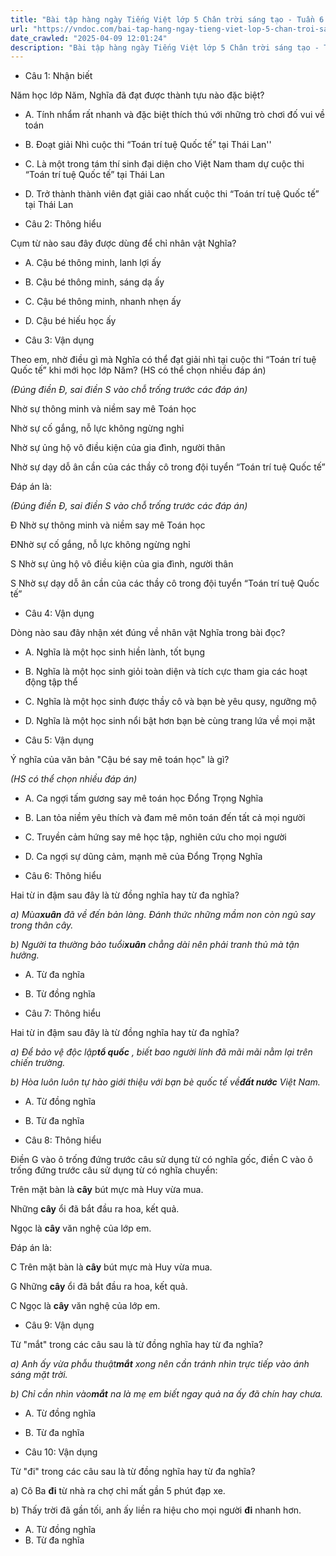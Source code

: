 ```yaml
---
title: "Bài tập hàng ngày Tiếng Việt lớp 5 Chân trời sáng tạo - Tuần 6 - Thứ 5 gồm các câu hỏi tổng hợp nội dung Đọc hiểu văn bản và Luyện từ và câu được học ở Tuần 6 trong chương trình Tiếng Việt lớp 5 Tập 1 Chân trời sáng tạo."
url: "https://vndoc.com/bai-tap-hang-ngay-tieng-viet-lop-5-chan-troi-sang-tao-tuan-6-thu-5-327442"
date_crawled: "2025-04-09 12:01:24"
description: "Bài tập hàng ngày Tiếng Việt lớp 5 Chân trời sáng tạo - Tuần 6 - Thứ 5 gồm các câu hỏi tổng hợp nội dung Đọc hiểu văn bản và Luyện từ và câu được học ở Tuần 6 trong chương trình Tiếng Việt lớp 5 Tập 1 Chân trời sáng tạo."
---
```


* Câu 1:  Nhận biết

Năm học lớp Năm, Nghĩa đã đạt được thành tựu nào đặc biệt?

  * A. Tính nhẩm rất nhanh và đặc biệt thích thú với những trò chơi đố vui về toán 
  * B. Đoạt giải Nhì cuộc thi “Toán trí tuệ Quốc tế” tại Thái Lan'' 
  * C. Là một trong tám thí sinh đại diện cho Việt Nam tham dự cuộc thi “Toán trí tuệ Quốc tế” tại Thái Lan 
  * D. Trở thành thành viên đạt giải cao nhất cuộc thi “Toán trí tuệ Quốc tế” tại Thái Lan 



* Câu 2:  Thông hiểu

Cụm từ nào sau đây được dùng để chỉ nhân vật Nghĩa?

  * A. Cậu bé thông minh, lanh lợi ấy 
  * B. Cậu bé thông minh, sáng dạ ấy 
  * C. Cậu bé thông minh, nhanh nhẹn ấy 
  * D. Cậu bé hiếu học ấy 



* Câu 3:  Vận dụng

Theo em, nhờ điều gì mà Nghĩa có thể đạt giải nhì tại cuộc thi “Toán trí tuệ Quốc tế” khi mới học lớp Năm? (HS có thể chọn nhiều đáp án)

_(Đúng điền Đ, sai điền S vào chỗ trống trước các đáp án)_

Nhờ sự thông minh và niềm say mê Toán học

Nhờ sự cố gắng, nỗ lực không ngừng nghỉ

Nhờ sự ủng hộ vô điều kiện của gia đình, người thân

Nhờ sự dạy dỗ ân cần của các thầy cô trong đội tuyển “Toán trí tuệ Quốc tế”

Đáp án là:

_(Đúng điền Đ, sai điền S vào chỗ trống trước các đáp án)_

Đ Nhờ sự thông minh và niềm say mê Toán học

ĐNhờ sự cố gắng, nỗ lực không ngừng nghỉ

S Nhờ sự ủng hộ vô điều kiện của gia đình, người thân

S Nhờ sự dạy dỗ ân cần của các thầy cô trong đội tuyển “Toán trí tuệ Quốc tế”

* Câu 4:  Vận dụng

Dòng nào sau đây nhận xét đúng về nhân vật Nghĩa trong bài đọc?

  * A. Nghĩa là một học sinh hiền lành, tốt bụng 
  * B. Nghĩa là một học sinh giỏi toàn diện và tích cực tham gia các hoạt động tập thể 
  * C. Nghĩa là một học sinh được thầy cô và bạn bè yêu qusy, ngưỡng mộ 
  * D. Nghĩa là một học sinh nổi bật hơn bạn bè cùng trang lứa về mọi mặt 



* Câu 5:  Vận dụng

Ý nghĩa của văn bản "Cậu bé say mê toán học" là gì?

_(HS có thể chọn nhiều đáp án)_

  * A. Ca ngợi tấm gương say mê toán học Đổng Trọng Nghĩa 
  * B. Lan tỏa niềm yêu thích và đam mê môn toán đến tất cả mọi người 
  * C. Truyền cảm hứng say mê học tập, nghiên cứu cho mọi người 
  * D. Ca ngợi sự dũng cảm, mạnh mẽ của Đổng Trọng Nghĩa 



* Câu 6:  Thông hiểu

Hai từ in đậm sau đây là từ đồng nghĩa hay từ đa nghĩa?

_a) Mùa**xuân** đã về đến bản làng. Đánh thức những mầm non còn ngủ say trong thân cây._

_b) Người ta thường bảo tuổi**xuân** chẳng dài nên phải tranh thủ mà tận hưởng._

  * A. Từ đa nghĩa 
  * B. Từ đồng nghĩa 



* Câu 7:  Thông hiểu

Hai từ in đậm sau đây là từ đồng nghĩa hay từ đa nghĩa?

_a) Để bảo vệ độc lập**tổ quốc** , biết bao người lính đã mãi mãi nằm lại trên chiến trường._

_b) Hòa luôn luôn tự hào giới thiệu với bạn bè quốc tế về**đất nước** Việt Nam._

  * A. Từ đồng nghĩa 
  * B. Từ đa nghĩa 



* Câu 8:  Thông hiểu

Điền G vào ô trống đứng trước câu sử dụng từ có nghĩa gốc, điền C vào ô trống đứng trước câu sử dụng từ có nghĩa chuyển:

Trên mặt bàn là **cây** bút mực mà Huy vừa mua.

Những **cây** ổi đã bắt đầu ra hoa, kết quả.

Ngọc là **cây** văn nghệ của lớp em.

Đáp án là:

C Trên mặt bàn là **cây** bút mực mà Huy vừa mua.

G Những **cây** ổi đã bắt đầu ra hoa, kết quả.

C Ngọc là **cây** văn nghệ của lớp em.

* Câu 9:  Vận dụng

Từ "mắt" trong các câu sau là từ đồng nghĩa hay từ đa nghĩa?

_a) Anh ấy vừa phẫu thuật**mắt** xong nên cần tránh nhìn trực tiếp vào ánh sáng mặt trời._

_b) Chỉ cần nhìn vào**mắt** na là mẹ em biết ngay quả na ấy đã chín hay chưa._

  * A. Từ đồng nghĩa 
  * B. Từ đa nghĩa 



* Câu 10:  Vận dụng

Từ "đi" trong các câu sau là từ đồng nghĩa hay từ đa nghĩa?

a) Cô Ba **đi** từ nhà ra chợ chỉ mất gần 5 phút đạp xe.

b) Thấy trời đã gần tối, anh ấy liền ra hiệu cho mọi người **đi** nhanh hơn.

  * A. Từ đồng nghĩa 
  * B. Từ đa nghĩa 


